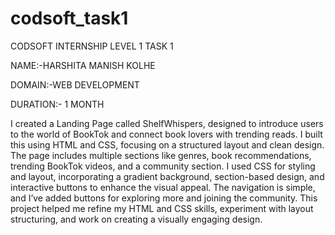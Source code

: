 # codsoft_task1

CODSOFT INTERNSHIP LEVEL 1 TASK 1

NAME:-HARSHITA MANISH KOLHE

DOMAIN:-WEB DEVELOPMENT

DURATION:- 1 MONTH

I created a Landing Page called ShelfWhispers, designed to introduce users to the world of BookTok and connect book lovers with trending reads. I built this using HTML and CSS, focusing on a structured layout and clean design. The page includes multiple sections like genres, book recommendations, trending BookTok videos, and a community section.
I used CSS for styling and layout, incorporating a gradient background, section-based design, and interactive buttons to enhance the visual appeal. The navigation is simple, and I’ve added buttons for exploring more and joining the community. 
This project helped me refine my HTML and CSS skills, experiment with layout structuring, and work on creating a visually engaging design.
